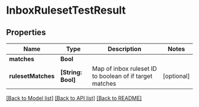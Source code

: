# InboxRulesetTestResult

## Properties
Name | Type | Description | Notes
------------ | ------------- | ------------- | -------------
**matches** | **Bool** |  | 
**rulesetMatches** | **[String: Bool]** | Map of inbox ruleset ID to boolean of if target matches | [optional] 

[[Back to Model list]](../README#documentation-for-models) [[Back to API list]](../README#documentation-for-api-endpoints) [[Back to README]](../README)



